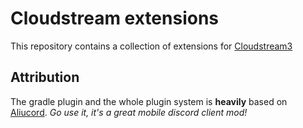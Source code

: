 # Cloudstream extensions

This repository contains a collection of extensions for [Cloudstream3](https://github.com/recloudstream/cloudstream)

## Attribution

The gradle plugin and the whole plugin system is **heavily** based on [Aliucord](https://github.com/Aliucord).
*Go use it, it's a great mobile discord client mod!*
